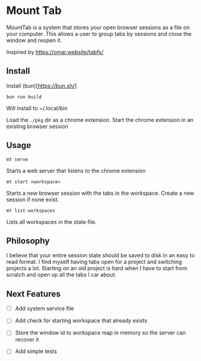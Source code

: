 # Mount Tab

MountTab is a system that stores your open browser sessions as a file on your computer. This allows a user to group tabs by sessions and close the window and reopen it. 

Inspired by https://omar.website/tabfs/

## Install

Install (bun)[https://bun.sh/]

```
bun run build
```

Will install to ~/.local/bin

Load the `./pkg` dir as a chrome extension. Start the chrome extension in an existing browser session

## Usage

```
mt serve
```

Starts a web server that listens to the chrome extension


```
mt start <workspace>
```

Starts a new browser session with the tabs in the workspace. Create a new session if none exist.

```
mt list-workspaces
```
Lists all workspaces in the state file. 


## Philosophy

I believe that your entire session state should be saved to disk in an easy to read format. I find myself having tabs open for a project and switching projects a lot. Starting on an old project is hard when I have to start from scratch and open up all the tabs I car about.


## Next Features

- [ ] Add system service file
- [ ] Add check for starting workspace that already exists
- [ ] Store the window id to workspace map in memory so the server can recover it
- [ ] Add simple tests

